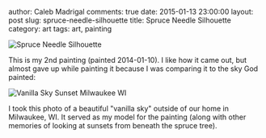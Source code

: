 author: Caleb Madrigal
comments: true
date: 2015-01-13 23:00:00
layout: post
slug: spruce-needle-silhouette
title: Spruce Needle Silhouette
category: art
tags: art, painting

![Spruce Needle Silhouette](/static/images/spruce-needle-silhouette.jpg)

This is my 2nd painting (painted 2014-01-10). I like how it came out, but almost gave up while painting it because I was comparing it to the sky God painted:

![Vanilla Sky Sunset Milwaukee WI](/static/images/vanilla-sky-sunset-milwaukee-wi.jpg)

I took this photo of a beautiful "vanilla sky" outside of our home in Milwaukee, WI. It served as my model for the painting (along with other memories of looking at sunsets from beneath the spruce tree).

